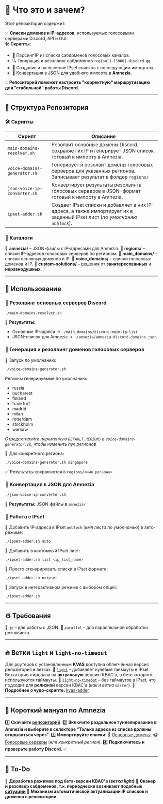 # 📌 Что это и зачем?

Этот репозиторий содержит:

✅ **Списки доменов и IP-адресов**, используемых голосовыми серверами Discord, API и GUI.  
🛠 **Скрипты**:
- 📌 Парсинг IP из списка сабдоменов голосовых каналов.
- 🔍 Генерация и резолвинг сабдоменов `region[1-15000].discord.gg`.
- 📌 Создание и наполнение IPset списков с последующим импортом.
- 🔄 Конвертация в JSON для удобного импорта в **Amnezia**.

💡 **Репозиторий поможет настроить "корректную" маршрутизацию для "стабильной" работы Discord.**

---

## 📂 Структура Репозитория

### 🛠 Скрипты

| Скрипт | Описание |
|--------|----------|
| `main-domains-resolver.sh` | Резолвит основные домены Discord, сохраняет их IP и генерирует JSON список готовый к импорту в Amnezia. |
| `voice-domains-generator.sh` | Генерирует и резолвит домены голосовых серверов для указанных регионов. Записывает результат в фолдер `regions/` |
| `json-voice-ip-converter.sh` | Конвертирует результаты резолвинга голосовых серверов в JSON-формат готовый к импорту в Amnezia. |
| `ipset-adder.sh` | Создает IPset списки и добавляет в них IP-адреса, а также импортирует их в заданный IPset лист (_по умолчанию `unblock`_). |

### 📁 Каталоги

📂 **amnezia/** – JSON-файлы с IP-адресами для Amnezia.
📂 **regions/** – списки IP-адресов голосовых серверов по регионам.
📂 **main_domains/** – списки основных доменов и IP.
📂 **voice_domains/** – списки голосовых доменов и IP.
📂 **custom-solutions/** – решения от **заинтересованных** и **неравнодушных**.

---

## 🚀 Использование

### 🔹 Резолвинг основных серверов Discord
```bash
./main-domains-resolver.sh
```
📌 **Результаты:**
- Основные IP-адреса → `./main_domains/discord-main-ip-list`
- JSON-список для Amnezia → `./amnezia/amnezia-discord-domains.json`

### 🔹 Генерация и резолвинг доменов голосовых серверов
📌 Запуск по умолчанию:
```bash
./voice-domains-generator.sh
```

Регионы генерируемые по умолчанию:
- russia
- bucharest
- finland
- frankfurt
- madrid
- milan
- rotterdam
- stockholm
- warsaw

_Отредактируйте переменную `DEFAULT_REGIONS` в `voice-domains-generator.sh`, чтобы изменить пул регионов_

📌 Для конкретного региона:
```bash
./voice-domains-generator.sh singapore
```
✅ Результаты сохраняются в `regions/<имя региона>`

### 🔹 Конвертация в JSON для Amnezia
```bash
./json-voice-ip-converter.sh
```
📌 **Результаты:** JSON-файлы в `amnezia/`

### 🔹 Работа с IPset
📌 Добавить IP-адреса в IPset `unblock` (_имя листа по умолчанию_) в авто-режиме:
```bash
./ipset-adder.sh auto
```
📌 Добавить в кастомный IPset лист:
```bash
./ipset-adder.sh list <ip_list_name>
```
📌 Просто сгенерировать списки в IPset формате:
```bash
./ipset-adder.sh noipset
```
📌 Запуск в интерактивном режиме с выбором опций:
```bash
./ipset-adder.sh
```

---

## ⚙️ Требования

🔹 `jq` – для работы с JSON.
🔹 `parallel` – для параллельной обработки резолвинга.

---

## 🔥 Ветки `light` и `light-no-timeout`

Для роутеров с установленным **KVAS** доступна облегчённая версия репозитория в ветках:
🔹 [`light`](https://github.com/GhostRooter0953/discord-voice-ips/tree/light) – добавляет нулевые таймауты в IPset. Ветка ориентирована на **актуальную** версию КВАС'а, в бете которого используются таймауты.
🔹 [`light-no-timeout`](https://github.com/GhostRooter0953/discord-voice-ips/tree/light-no-timeout) – без таймаутов в IPset, что подходит для **релизной** версии КВАС'а (_как и ветка `master`_).
📌 **Подробнее о чудо-скрипте:** [kvas-adder](https://github.com/GhostRooter0953/discord-ips-kvas-adder)

---

## 📖 Короткий мануал по **Amnezia**

1️⃣ **Скачайте [репозиторий](https://github.com/GhostRooter0953/discord-voice-ips/tree/master)**.
2️⃣ **Включите раздельное туннелирование в Amnezia и выберите в селекторе "Только адреса из списка должны открываться через"**.
3️⃣ **Импортируйте списки:**
 📂 [Основные домены](https://github.com/GhostRooter0953/discord-voice-ips/blob/master/amnezia/amnezia-discord-domains.json).
 🎧 [Голосовые серверы](https://github.com/GhostRooter0953/discord-voice-ips/blob/master/amnezia/amnezia-voice-ip.json) (_или конкретный регион_).
4️⃣ **Подключитесь и проверьте работу Discord.** ✅

---

## 🔧 To-Do

🔹 **Доработка режимов под бета-версии КВАС'а (_ветка light_)**
🔹 **Сканер и резолвер сабдоменов, т.к. периодчески возникают подобные [ситуации](https://github.com/GhostRooter0953/discord-voice-ips/issues/1#issuecomment-2408466714)**
🔹 **Механизм автоматической актуализации IP списков и доменов в репозитории**
